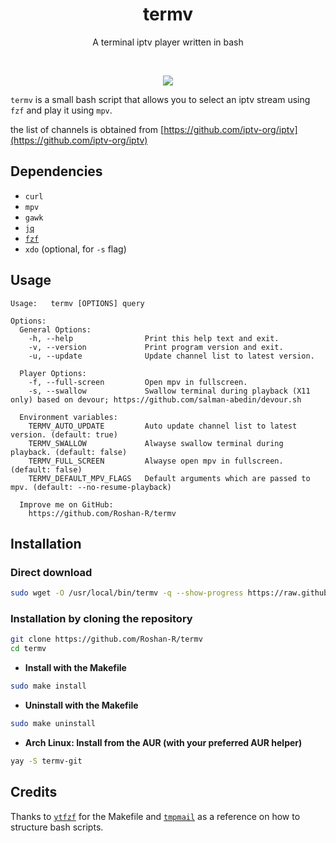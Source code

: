 <h1 align="center">
  termv
</h1>

<p align="center">A terminal iptv player written in bash</p><br>

<p align="center">
  <img src="https://user-images.githubusercontent.com/43182697/129659214-c32a0877-de8e-4759-88ea-c5ef8fe683d2.gif">
</p>

`termv` is a small bash script that allows you to select an iptv stream using `fzf` and play it using `mpv`.

the list of channels is obtained from [https://github.com/iptv-org/iptv](https://github.com/iptv-org/iptv)


## Dependencies
- `curl`
- `mpv`
- `gawk`
- [`jq`](https://github.com/stedolan/jq)
- [`fzf`](https://github.com/junegunn/fzf)
- `xdo` (optional, for `-s` flag)

## Usage

```console
Usage:   termv [OPTIONS] query

Options:
  General Options:
    -h, --help                Print this help text and exit.
    -v, --version             Print program version and exit.
    -u, --update              Update channel list to latest version.

  Player Options:
    -f, --full-screen         Open mpv in fullscreen.
    -s, --swallow             Swallow terminal during playback (X11 only) based on devour; https://github.com/salman-abedin/devour.sh

  Environment variables:  
    TERMV_AUTO_UPDATE         Auto update channel list to latest version. (default: true)
    TERMV_SWALLOW             Alwayse swallow terminal during playback. (default: false)
    TERMV_FULL_SCREEN         Alwayse open mpv in fullscreen. (default: false)
    TERMV_DEFAULT_MPV_FLAGS   Default arguments which are passed to mpv. (default: --no-resume-playback)

  Improve me on GitHub:
    https://github.com/Roshan-R/termv
```

## Installation

### Direct download
```sh
sudo wget -O /usr/local/bin/termv -q --show-progress https://raw.githubusercontent.com/Roshan-R/termv/main/termv && sudo chmod +x /usr/local/bin/termv
```

### Installation by cloning the repository

```sh
git clone https://github.com/Roshan-R/termv
cd termv
```

+ **Install with the Makefile**

```sh
sudo make install
```

+ **Uninstall with the Makefile**

```sh
sudo make uninstall
```

+ **Arch Linux: Install from the AUR (with your preferred AUR helper)**

```sh
yay -S termv-git
```

## Credits
Thanks to [`ytfzf`](https://github.com/pystardust/ytfzf) for the Makefile and
[`tmpmail`](https://github.com/sdushantha/tmpmail) as a reference on how to structure bash scripts. 

